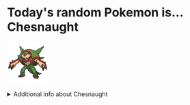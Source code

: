 # Today's random Pokemon is... Chesnaught

![Chesnaught shiny sprite](https://raw.githubusercontent.com/PokeAPI/sprites/master/sprites/pokemon/shiny/652.png)

<details>
<summary>Additional info about Chesnaught</summary>

| srpite type | image |
|------|------|
| front_default | ![Chesnaught front_default sprite](https://raw.githubusercontent.com/PokeAPI/sprites/master/sprites/pokemon/652.png) | </details>